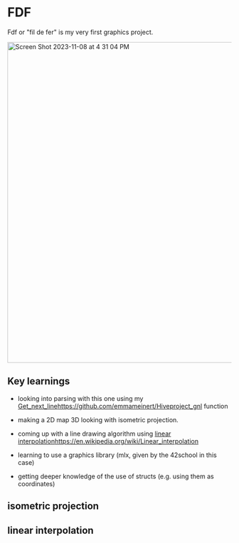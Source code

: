 # FDF

Fdf or "fil de fer" is my very first graphics project. 


<img width="722" alt="Screen Shot 2023-11-08 at 4 31 04 PM" src="https://github.com/emmameinert/Hiveprojects_fdf/assets/110816436/a1b4b8f6-8662-4e31-8028-5229c50d400c">

## Key learnings 

- looking into parsing with this one using my [Get_next_line](https://github.com/emmameinert/Hiveproject_gnl)https://github.com/emmameinert/Hiveproject_gnl function
  
- making a 2D map 3D looking with isometric projection.
  
- coming up with a line drawing algorithm using [linear interpolation](https://en.wikipedia.org/wiki/Linear_interpolation)https://en.wikipedia.org/wiki/Linear_interpolation
  
- learning to use a graphics library (mlx, given by the 42school in this case)
  
- getting deeper knowledge of the use of structs (e.g. using them as coordinates)

## isometric projection

## linear interpolation


